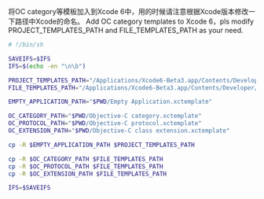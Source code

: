 将OC category等模板加入到Xcode 6中，用的时候请注意根据Xcode版本修改一下路径中Xcode的命名。 
Add OC category templates to Xcode 6，pls modify PROJECT_TEMPLATES_PATH and FILE_TEMPLATES_PATH as your need.

```sh
# !/bin/sh

SAVEIFS=$IFS
IFS=$(echo -en "\n\b")

PROJECT_TEMPLATES_PATH="/Applications/Xcode6-Beta3.app/Contents/Developer/Platforms/iPhoneOS.platform/Developer/Library/Xcode/Templates/Project Templates/iOS/Application"
FILE_TEMPLATES_PATH="/Applications/Xcode6-Beta3.app/Contents/Developer/Platforms/iPhoneOS.platform/Developer/Library/Xcode/Templates/File Templates/Source"

EMPTY_APPLICATION_PATH="$PWD/Empty Application.xctemplate"

OC_CATEGORY_PATH="$PWD/Objective-C category.xctemplate"
OC_PROTOCOL_PATH="$PWD/Objective-C protocol.xctemplate"
OC_EXTENSION_PATH="$PWD/Objective-C class extension.xctemplate"

cp -R $EMPTY_APPLICATION_PATH $PROJECT_TEMPLATES_PATH

cp -R $OC_CATEGORY_PATH $FILE_TEMPLATES_PATH
cp -R $OC_PROTOCOL_PATH $FILE_TEMPLATES_PATH
cp -R $OC_EXTENSION_PATH $FILE_TEMPLATES_PATH

IFS=$SAVEIFS
```
